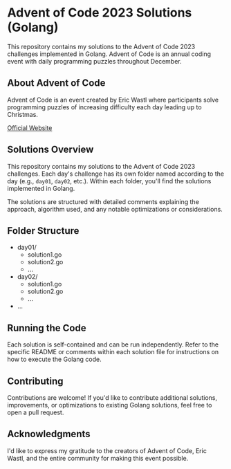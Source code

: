 # Advent of Code 2023 Solutions (Golang)

This repository contains my solutions to the Advent of Code 2023 challenges implemented in Golang. Advent of Code is an annual coding event with daily programming puzzles throughout December.

## About Advent of Code

Advent of Code is an event created by Eric Wastl where participants solve programming puzzles of increasing difficulty each day leading up to Christmas.

[Official Website](https://adventofcode.com/)

## Solutions Overview

This repository contains my solutions to the Advent of Code 2023 challenges. Each day's challenge has its own folder named according to the day (e.g., `day01`, `day02`, etc.). Within each folder, you'll find the solutions implemented in Golang.

The solutions are structured with detailed comments explaining the approach, algorithm used, and any notable optimizations or considerations.

## Folder Structure

- day01/
    - solution1.go
    - solution2.go
    - ...
- day02/
    - solution1.go
    - solution2.go
    - ...
- ...

## Running the Code

Each solution is self-contained and can be run independently. Refer to the specific README or comments within each solution file for instructions on how to execute the Golang code.

## Contributing

Contributions are welcome! If you'd like to contribute additional solutions, improvements, or optimizations to existing Golang solutions, feel free to open a pull request.

## Acknowledgments

I'd like to express my gratitude to the creators of Advent of Code, Eric Wastl, and the entire community for making this event possible.

